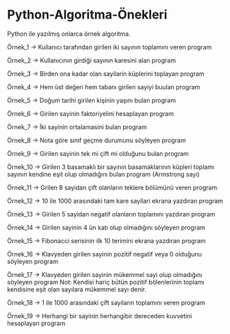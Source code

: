 # Python-Algoritma-Önekleri
Python ile yazılmış onlarca örnek algoritma.

Örnek_1 -> Kullanıcı tarafından girilen iki sayının toplamını veren program 

Örnek_2 -> Kullanıcının girdiği sayının karesini alan program

Örnek_3 -> Birden ona kadar olan sayilarin küplerini toplayan program

Örnek_4 -> Hem üst değeri hem tabanı girilen sayiyi buulan program

Örnek_5 -> Doğum tarihi girilen kişinin yaşını bulan program

Örnek_6 -> Girilen sayinin faktoriyelini hesaplayan program

Örnek_7 -> İki sayinin ortalamasini bulan program

Örnek_8 -> Nota göre sınıf geçme durumunu söyleyen program

Örnek_9 -> Girilen sayinin tek mi çift mi olduğunu bulan program

Örnek_10 -> Girilen 3 basamaklı bir sayının basamaklarının küpleri toplamı sayının
kendine eşit olup olmadığını bulan program (Armstrong sayı)

Örnek_11 -> Grilen 8 sayidan çift olanların teklere bölümünü veren program

Örnek_12 -> 10 ile 1000 arasındaki tam kare sayilari ekrana yazdıran program

Örnek_13 -> Girilen 5 sayidan negatif olanların toplamını yazdıran program

Örnek_14 -> Girilen sayinin 4 ün katı olup olmadığını söyleyen program

Örnek_15 -> Fibonacci serisinin ilk 10 terimini ekrana yazdıran program

Örnek_16 -> Klavyeden girilen sayinin pozitif negatif veya 0 olduğunu söyleyen program

Örnek_17 -> Klavyeden girilen sayinin mükemmel sayi olup olmadığını söyleyen program
Not: Kendisi hariç bütün pozitif bölenlerinin toplamı kendisine eşit olan sayılara mükemmel sayı denir.

Örnek_18 -> 1 ile 1000 arasındaki çift sayiların toplamını veren program

Örnek_19 -> Herhangi bir sayinin herhangibir dereceden kuvvetini hesaplayan program
